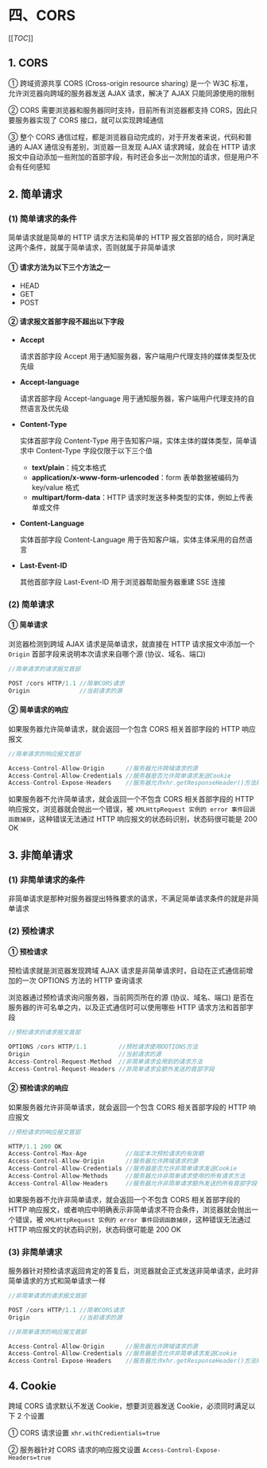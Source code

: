 # 四、CORS

[[_TOC_]]

## 1. CORS

① 跨域资源共享 CORS (Cross-origin resource sharing) 是一个 W3C 标准，允许浏览器向跨域的服务器发送 AJAX 请求，解决了 AJAX 只能同源使用的限制

② CORS 需要浏览器和服务器同时支持，目前所有浏览器都支持 CORS，因此只要服务器实现了 CORS 接口，就可以实现跨域通信

③ 整个 CORS 通信过程，都是浏览器自动完成的，对于开发者来说，代码和普通的 AJAX 通信没有差别，浏览器一旦发现 AJAX 请求跨域，就会在 HTTP 请求报文中自动添加一些附加的首部字段，有时还会多出一次附加的请求，但是用户不会有任何感知

## 2. 简单请求

### (1) 简单请求的条件

简单请求就是简单的 HTTP 请求方法和简单的 HTTP 报文首部的结合，同时满足这两个条件，就属于简单请求，否则就属于非简单请求

#### ① 请求方法为以下三个方法之一

* HEAD
* GET
* POST

#### ② 请求报文首部字段不超出以下字段

* **Accept**
  
  请求首部字段 Accept 用于通知服务器，客户端用户代理支持的媒体类型及优先级

* **Accept-language**
  
  请求首部字段 Accept-language 用于通知服务器，客户端用户代理支持的自然语言及优先级

* **Content-Type**
  
  实体首部字段 Content-Type 用于告知客户端，实体主体的媒体类型，简单请求中 Content-Type 字段仅限于以下三个值
  * **text/plain**：纯文本格式
  * **application/x-www-form-urlencoded**：form 表单数据被编码为 key/value 格式
  * **multipart/form-data**：HTTP 请求时发送多种类型的实体，例如上传表单或文件

* **Content-Language**
  
  实体首部字段 Content-Language 用于告知客户端，实体主体采用的自然语言

* **Last-Event-ID**
  
  其他首部字段 Last-Event-ID 用于浏览器帮助服务器重建 SSE 连接

### (2) 简单请求

#### ① 简单请求

浏览器检测到跨域 AJAX 请求是简单请求，就直接在 HTTP 请求报文中添加一个 `Origin` 首部字段来说明本次请求来自哪个源 (协议、域名、端口)

```javascript
//简单请求的请求报文首部

POST /cors HTTP/1.1 //简单CORS请求
Origin              //当前请求的源
```

#### ② 简单请求的响应

如果服务器允许简单请求，就会返回一个包含 CORS 相关首部字段的 HTTP 响应报文
  
```javascript
//简单请求的响应报文首部

Access-Control-Allow-Origin      //服务器允许跨域请求的源
Access-Control-Allow-Credentials //服务器是否允许简单请求发送Cookie
Access-Control-Expose-Headers    //服务器允许xhr.getResponseHeader()方法除6个基本字段外可以拿到的其他字段
```

如果服务器不允许简单请求，就会返回一个不包含 CORS 相关首部字段的 HTTP 响应报文，浏览器就会抛出一个错误，被 `XMLHttpRequest 实例的 error 事件回调函数捕获`，这种错误无法通过 HTTP 响应报文的状态码识别，状态码很可能是 200 OK

## 3. 非简单请求

### (1) 非简单请求的条件

非简单请求是那种对服务器提出特殊要求的请求，不满足简单请求条件的就是非简单请求

### (2) 预检请求

#### ① 预检请求

预检请求就是浏览器发现跨域 AJAX 请求是非简单请求时，自动在正式通信前增加的一次 OPTIONS 方法的 HTTP 查询请求

浏览器通过预检请求询问服务器，当前网页所在的源 (协议、域名、端口) 是否在服务器的许可名单之内，以及正式通信时可以使用哪些 HTTP 请求方法和首部字段

```javascript
//预检请求的请求报文首部

OPTIONS /cors HTTP/1.1         //预检请求使用OOTIONS方法
Origin                         //当前请求的源
Access-Control-Request-Method  //非简单请求会用到的请求方法
Access-Control-Request-Headers //非简单请求会额外发送的首部字段
```

#### ② 预检请求的响应

如果服务器允许非简单请求，就会返回一个包含 CORS 相关首部字段的 HTTP 响应报文
  
```javascript
//预检请求的响应报文首部

HTTP/1.1 200 OK
Access-Control-Max-Age           //指定本次预检请求的有效期
Access-Control-Allow-Origin      //服务器允许跨域请求的源
Access-Control-Allow-Credentials //服务器是否允许非简单请求发送Cookie
Access-Control-Allow-Methods     //服务器允许非简单请求使用的所有请求方法
Access-Control-Allow-Headers     //服务器允许非简单请求额外发送的所有首部字段
```

如果服务器不允许非简单请求，就会返回一个不包含 CORS 相关首部字段的 HTTP 响应报文，或者响应中明确表示非简单请求不符合条件，浏览器就会抛出一个错误，被 `XMLHttpRequest 实例的 error 事件回调函数捕获`，这种错误无法通过 HTTP 响应报文的状态码识别，状态码很可能是 200 OK

### (3) 非简单请求

服务器针对预检请求返回肯定的答复后，浏览器就会正式发送非简单请求，此时非简单请求的方式和简单请求一样

```javascript
//非简单请求的请求报文首部

POST /cors HTTP/1.1 //简单CORS请求
Origin              //当前请求的源
```

```javascript
//非简单请求的响应报文首部

Access-Control-Allow-Origin      //服务器允许跨域请求的源
Access-Control-Allow-Credentials //服务器是否允许非简单请求发送Cookie
Access-Control-Expose-Headers    //服务器允许xhr.getResponseHeader()方法除6个基本字段外可以拿到的其他字段
```

## 4. Cookie

跨域 CORS 请求默认不发送 Cookie，想要浏览器发送 Cookie，必须同时满足以下 2 个设置

① CORS 请求设置 `xhr.withCredientials=true`

② 服务器针对 CORS 请求的响应报文设置 `Access-Control-Expose-Headers=true`
